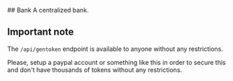 ## Bank
A centralized bank.

## Important note
The `/api/gentoken` endpoint is available to anyone without any restrictions.

Please, setup a paypal account or something like this in order to secure this and don't have thousands of tokens without any restrictions.
